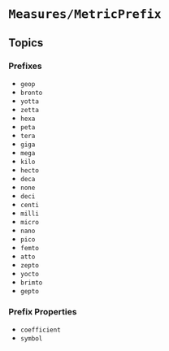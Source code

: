 # ``Measures/MetricPrefix``

## Topics

### Prefixes

- ``geop``
- ``bronto``
- ``yotta``
- ``zetta``
- ``hexa``
- ``peta``
- ``tera``
- ``giga``
- ``mega``
- ``kilo``
- ``hecto``
- ``deca``
- ``none``
- ``deci``
- ``centi``
- ``milli``
- ``micro``
- ``nano``
- ``pico``
- ``femto``
- ``atto``
- ``zepto``
- ``yocto``
- ``brimto``
- ``gepto``

### Prefix Properties

- ``coefficient``
- ``symbol``
